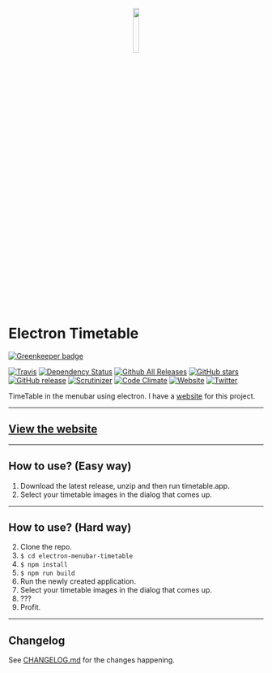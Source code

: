 <p align="center">
  <img src="./TTIcon.png" width=15% height=15%/>
</p>

# Electron Timetable

[![Greenkeeper badge](https://badges.greenkeeper.io/willyb321/electron-menubar-timetable.svg)](https://greenkeeper.io/)

 [![Travis](https://img.shields.io/travis/willyb321/electron-menubar-timetable.svg?maxAge=3600)]()
 [![Dependency Status](https://www.versioneye.com/user/projects/57555eb37757a0003bd4b14f/badge.svg?style=flat)](https://www.versioneye.com/user/projects/57555eb37757a0003bd4b14f)
 [![Github All Releases](https://img.shields.io/github/downloads/willyb321/electron-menubar-timetable/total.svg?maxAge=3600)](https://github.com/willyb321/electron-menubar-timetable/releases/latest)
 [![GitHub stars](https://img.shields.io/github/stars/willyb321/electron-menubar-timetable.svg)](https://github.com/willyb321/electron-menubar-timetable/stargazers)
 [![GitHub release](https://img.shields.io/github/release/willyb321/electron-menubar-timetable.svg?maxAge=3600)](https://github.com/willyb321/electron-menubar-timetable/releases/latest)
 [![Scrutinizer](https://img.shields.io/scrutinizer/g/willyb321/electron-menubar-timetable.svg?maxAge=3600)]()
 [![Code Climate](https://img.shields.io/codeclimate/github/willyb321/electron-menubar-timetable.svg?maxAge=3600)]()
 [![Website](https://img.shields.io/website-up-down-green-red/https/timetable-menubar.xyz.svg?maxAge=3600)](https://timetable-menubar.xyz)
 [![Twitter](https://img.shields.io/twitter/url/https/github.com/willyb321/electron-menubar-timetable.svg?style=social)](https://twitter.com/intent/tweet)

TimeTable in the menubar using electron. I have a [website](http://bit.ly/1XXz4iH) for this project.

***

## [View the website](http://tehsuperwilly.xyz/elect8ad5)

***

## How to use? (Easy way)

1. Download the latest release, unzip and then run timetable.app.
2. Select your timetable images in the dialog that comes up.

***

## How to use? (Hard way)
2. Clone the repo.
3. ```$ cd electron-menubar-timetable```
4. ```$ npm install```
5. ```$ npm run build```
6. Run the newly created application.
7. Select your timetable images in the dialog that comes up.
8. ???
9. Profit.

***

## Changelog
See [CHANGELOG.md](https://github.com/willyb321/electron-menubar-timetable/blob/master/CHANGELOG.md) for the changes happening.
